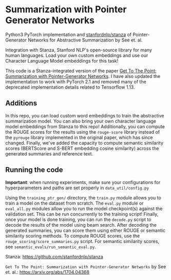 # Summarization with Pointer Generator Networks
Python3 PyTorch implementation and [stanfordnlp/stanza]([https://github.com/stanfordnlp/stanza]) of Pointer-Generator Networks for Abstractive Summarization by See et. al.

Integration with Stanza, Stanford NLP's open-source library for many human languages. Load your own custom embeddings and use our Character Language Model embeddings for this task! 

This code is a Stanza-integrated version of the paper [Get To The Point: Summarization with Pointer-Generator Networks]([url](https://arxiv.org/abs/1704.04368)). I have also updated the implementation to work with PyTorch 2.1 and removed many of the deprecated implementation details related to Tensorflow 1.13. 

## Additions ##
In this repo, you can load custom word embeddings to train the abstractive summarization model. You can also bring your own character language model embeddings from Stanza to this repo!
Additionally, you can compute the ROUGE scores for the results using the `rouge-score` library instead of the `pyrouge` library implemented in the original paper, which has since changed.
Finally, we've added the capacity to compute semantic similarity scores (BERTScore and S-BERT embedding cosine similarity) across the generated summaries and reference text.

## Running the code
**Important**: when running experiments, make sure your configurations for hyperparameters and paths are set properly in `data_util/config.py`


Using the `training_ptr_gen/` directory, the `train.py` module allows you to train a model on the dataset from scratch. 
The `eval.py` module or `eval_all.py` modules allow you to run the model checkpoint(s) against the validation set. This can be run concurrently to the training script!
Finally, once your model is done training, you can run the `decode.py` script to decode the results of the model using beam search. After decoding the generated summaries, you can score them using either ROUGE or semantic similarity scoring methods. To compute ROUGE scores, use the `rouge_scoring/score_summaries.py` script. For semantic similarity scores, see `semantic_evals/run_semantic_eval.py`.

Stanza: https://github.com/stanfordnlp/stanza

`Get To The Point: Summarization with Pointer-Generator Networks` by See et. al.: https://arxiv.org/abs/1704.04368
